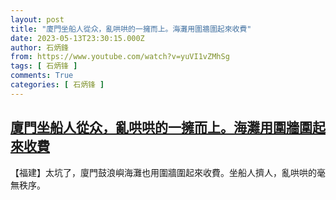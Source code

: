 ```yaml
---
layout: post
title: "廈門坐船人從众，亂哄哄的一擁而上。海灘用圍牆圍起來收費"
date: 2023-05-13T23:30:15.000Z
author: 石炳鋒
from: https://www.youtube.com/watch?v=yuVI1vZMhSg
tags: [ 石炳锋 ]
comments: True
categories: [ 石炳锋 ]
---
```

<!--1684020615000-->
[廈門坐船人從众，亂哄哄的一擁而上。海灘用圍牆圍起來收費](https://www.youtube.com/watch?v=yuVI1vZMhSg)
------

<div>
【福建】太坑了，廈門鼓浪嶼海灘也用圍牆圍起來收費。坐船人擠人，亂哄哄的毫無秩序。
</div>
